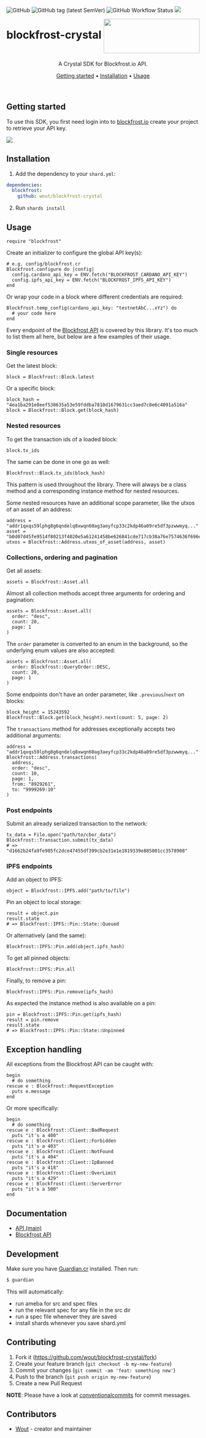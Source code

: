 ![GitHub](https://img.shields.io/github/license/wout/blockfrost-crystal)
![GitHub tag (latest SemVer)](https://img.shields.io/github/v/tag/wout/blockfrost-crystal)
![GitHub Workflow Status](https://img.shields.io/github/workflow/status/wout/blockfrost-crystal/blockfrost-crystal%20CI)
<a href="https://fivebinaries.com/"><img src="https://img.shields.io/badge/made%20by-Five%20Binaries-darkviolet.svg?style=flat-square" /></a>

<img src="https://blockfrost.io/images/logo.svg"
       width="250"
       align="right"
       height="90">

# blockfrost-crystal

<br>

<p align="center">A Crystal SDK for Blockfrost.io API.</p>
<p align="center">
  <a href="#getting-started">Getting started</a> •
  <a href="#installation">Installation</a> •
  <a href="#usage">Usage</a>
</p>
<br>

## Getting started

To use this SDK, you first need login into to
[blockfrost.io](https://blockfrost.io) create your project to retrieve your API
key.

<img src="https://i.imgur.com/smY12ro.png">

<br>

## Installation

1. Add the dependency to your `shard.yml`:

  ```yaml
  dependencies:
    blockfrost:
      github: wout/blockfrost-crystal
  ```

2. Run `shards install`

## Usage

```crystal
require "blockfrost"
```

Create an initializer to configure the global API key(s):

```crystal
# e.g. config/blockfrost.cr
Blockfrost.configure do |config|
  config.cardano_api_key = ENV.fetch("BLOCKFROST_CARDANO_API_KEY")
  config.ipfs_api_key = ENV.fetch("BLOCKFROST_IPFS_API_KEY")
end
```

Or wrap your code in a block where different credentials are required:
 
```crystal
Blockfrost.temp_config(cardano_api_key: "testnetAbC...xYz") do
  # your code here
end
```

Every endpoint of the [Blockfrost API](https://docs.blockfrost.io/) is covered
by this library. It's too much to list them all here, but below are a few
examples of their usage.

### Single resources

Get the latest block:

```crystal
block = Blockfrost::Block.latest
```

Or a specific block:

```crystal
block_hash = "4ea1ba291e8eef538635a53e59fddba7810d1679631cc3aed7c8e6c4091a516a"
block = Blockfrost::Block.get(block_hash)
```

### Nested resources

To get the transaction ids of a loaded block:

```crystal
block.tx_ids
```

The same can be done in one go as well:

```crystal
Blockfrost::Block.tx_ids(block_hash)
```

This pattern is used throughout the library. There will always be a class method
and a corresponding instance method for nested resources.

Some nested resources have an additional scope parameter, like the utxos of an
asset of an address:

```crystal
address = "addr1qxqs59lphg8g6qndelq8xwqn60ag3aeyfcp33c2kdp46a09re5df3pzwwmyq..."
asset = "b0d07d45fe9514f80213f4020e5a61241458be626841cde717cb38a76e7574636f696e"
utxos = Blockfrost::Address.utxos_of_asset(address, asset)
```

### Collections, ordering and pagination

Get all assets:

```crystal
assets = Blockfrost::Asset.all
```

Almost all collection methods accept three arguments for ordering and
pagination:

```crystal
assets = Blockfrost::Asset.all(
  order: "desc",
  count: 20,
  page: 1
)
```

The `order` parameter is converted to an enum in the background, so the 
underlying enum values are also accepted:

```crystal
assets = Blockfrost::Asset.all(
  order: Blockfrost::QueryOrder::DESC,
  count: 20,
  page: 1
)
```

Some endpoints don't have an order parameter, like `.previous`/`next` on blocks:

```crystal
block_height = 15243592
Blockfrost::Block.get(block_height).next(count: 5, page: 2)
```

The `transactions` method for addresses exceptionally accepts two additional
arguments:

```crystal
address = "addr1qxqs59lphg8g6qndelq8xwqn60ag3aeyfcp33c2kdp46a09re5df3pzwwmyq..."
Blockfrost::Address.transactions(
  address,
  order: "desc",
  count: 10,
  page: 1,
  from: "8929261",
  to: "9999269:10"
)
```

### Post endpoints

Submit an already serialized transaction to the network:

```crystal
tx_data = File.open("path/to/cbor_data")
Blockfrost::Transaction.submit(tx_data)
# => "d1662b24fa9fe985fc2dce47455df399cb2e31e1e1819339e885801cc3578908"
```

### IPFS endpoints

Add an object to IPFS:

```crystal
object = Blockfrost::IPFS.add("path/to/file")
```

Pin an object to local storage:

```crystal
result = object.pin
result.state
# => Blockfrost::IPFS::Pin::State::Queued
```

Or alternatively (and the same):

```crystal
Blockfrost::IPFS::Pin.add(object.ipfs_hash)
```

To get all pinned objects:

```crystal
Blockfrost::IPFS::Pin.all
```

Finally, to remove a pin:

```crystal
Blockfrost::IPFS::Pin.remove(ipfs_hash)
```

As expected the instance method is also available on a pin:

```crystal
pin = Blockfrost::IPFS::Pin.get(ipfs_hash)
result = pin.remove
result.state
# => Blockfrost::IPFS::Pin::State::Unpinned
```

## Exception handling

All exceptions from the Blockfrost API can be caught with:

```crystal
begin
  # do something
rescue e : Blockfrost::RequestException
  puts e.message
end
```

Or more specifically:

```crystal
begin
  # do something
rescue e : Blockfrost::Client::BadRequest
  puts "it's a 400"
rescue e : Blockfrost::Client::Forbidden
  puts "it's a 403"
rescue e : Blockfrost::Client::NotFound
  puts "it's a 404"
rescue e : Blockfrost::Client::IpBanned
  puts "it's a 418"
rescue e : Blockfrost::Client::OverLimit
  puts "it's a 429"
rescue e : Blockfrost::Client::ServerError
  puts "it's a 500"
end
```

## Documentation

- [API (main)](https://wout.github.io/blockfrost-crystal/)
- [Blockfrost API](https://docs.blockfrost.io/)

## Development

Make sure you have [Guardian.cr](https://github.com/f/guardian) installed. Then
run:

```bash
$ guardian
```

This will automatically:
- run ameba for src and spec files
- run the relevant spec for any file in the src dir
- run a spec file whenever they are saved
- install shards whenever you save shard.yml

## Contributing

1. Fork it (<https://github.com/wout/blockfrost-crystal/fork>)
2. Create your feature branch (`git checkout -b my-new-feature`)
3. Commit your changes (`git commit -am 'feat: something new'`)
4. Push to the branch (`git push origin my-new-feature`)
5. Create a new Pull Request

**NOTE**: Please have a look at
[conventionalcommits](https://www.conventionalcommits.org/en/v1.0.0/) for commit
messages.

## Contributors

- [Wout](https://github.com/wout) - creator and maintainer
